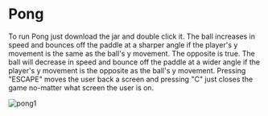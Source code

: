 # Pong

To run Pong just download the jar and double click it. The ball increases in speed and bounces off the paddle at a sharper angle if the player's y movement is the same as the ball's y movement. The opposite is true. The ball will decrease in speed and bounce off the paddle at a wider angle if the player's y movement is the opposite as the ball's y movement. Pressing "ESCAPE" moves the user back a screen and pressing "C" just closes the game no-matter what screen the user is on.

![pong1](https://user-images.githubusercontent.com/47724472/152275595-717526b3-6b06-4ddd-b816-e03cde7afdd4.JPG)

